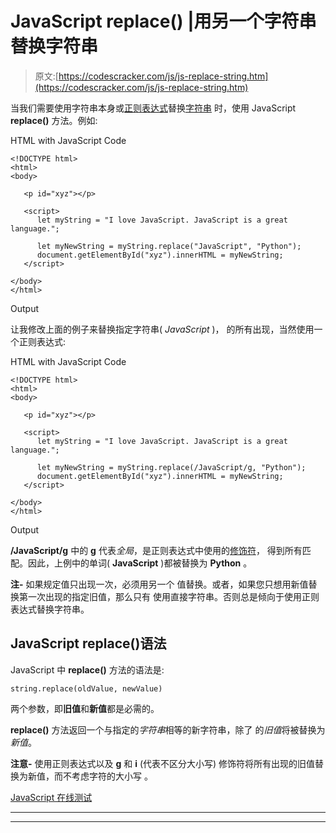 # JavaScript replace() |用另一个字符串替换字符串

> 原文:[https://codescracker.com/js/js-replace-string.htm](https://codescracker.com/js/js-replace-string.htm)

当我们需要使用字符串本身或[正则表达式](/js/js-regular-expression.htm)替换[字符串](/js/js-strings.htm) 时，使用 JavaScript **replace()** 方法。例如:

HTML with JavaScript Code

```
<!DOCTYPE html>
<html>
<body>

   <p id="xyz"></p>

   <script>
      let myString = "I love JavaScript. JavaScript is a great language.";

      let myNewString = myString.replace("JavaScript", "Python");
      document.getElementById("xyz").innerHTML = myNewString;
   </script>

</body>
</html>
```

Output

让我修改上面的例子来替换指定字符串( *JavaScript* )， 的所有出现，当然使用一个正则表达式:

HTML with JavaScript Code

```
<!DOCTYPE html>
<html>
<body>

   <p id="xyz"></p>

   <script>
      let myString = "I love JavaScript. JavaScript is a great language.";

      let myNewString = myString.replace(/JavaScript/g, "Python");
      document.getElementById("xyz").innerHTML = myNewString;
   </script>

</body>
</html>
```

Output

**/JavaScript/g** 中的 **g** 代表*全局*，是正则表达式中使用的[修饰符](/js/js-regular-expression.htm#a)， 得到所有匹配。因此，上例中的单词( **JavaScript** )都被替换为 **Python** 。

**注-** 如果规定值只出现一次，必须用另一个 值替换。或者，如果您只想用新值替换第一次出现的指定旧值，那么只有 使用直接字符串。否则总是倾向于使用正则表达式替换字符串。

## JavaScript replace()语法

JavaScript 中 **replace()** 方法的语法是:

```
string.replace(oldValue, newValue)
```

两个参数，即**旧值**和**新值**都是必需的。

**replace()** 方法返回一个与指定的*字符串*相等的新字符串，除了 的*旧值*将被替换为*新值*。

**注意-** 使用正则表达式以及 **g** 和 **i** (代表不区分大小写) 修饰符将所有出现的旧值替换为新值，而不考虑字符的大小写 。

[JavaScript 在线测试](/exam/showtest.php?subid=6)

* * *

* * *